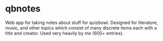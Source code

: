 # qbnotes

Web app for taking notes about stuff for quizbowl. Designed for literature, music, and other topics which consist of many discrete items each with a title and creator. Used very heavily by me (600+ entries).

